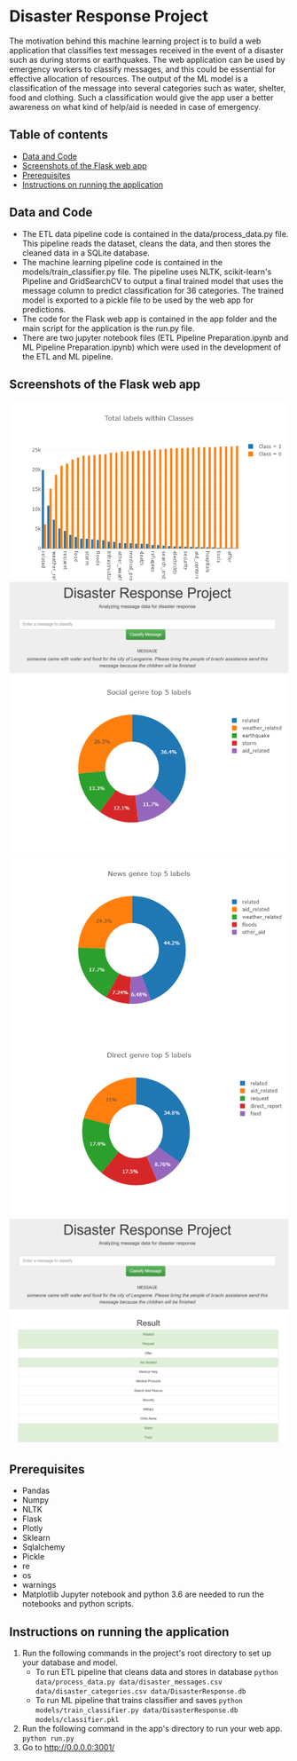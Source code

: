 # Disaster Response Project
> 
The motivation behind this machine learning project is to build a web application that classifies text messages received in the event of a disaster such as during storms or earthquakes. The web application can be used by emergency workers to classify messages, and this could be essential for effective allocation of resources. The output of the ML model is a classification of the message into several categories such as water, shelter, food and clothing. Such a classification would give the app user a better awareness on what kind of help/aid is needed in case of emergency.

## Table of contents
* [Data and Code](#data-and-code)
* [Screenshots of the Flask web app](#screenshots-of-the-flask-web-app)
* [Prerequisites](#prerequisites)
* [Instructions on running the application](#instructions-on-running-the-application)

## Data and Code
* The ETL data pipeline code is contained in the data/process_data.py file. This pipeline reads the dataset, cleans the data, and then stores the cleaned data in a SQLite database. 
* The machine learning pipeline code is contained in the models/train_classifier.py file. The pipeline uses NLTK, scikit-learn's Pipeline and GridSearchCV to output a final trained model that uses the message column to predict classification for 36 categories. The trained model is exported to a pickle file to be used by the web app for predictions. 
* The code for the Flask web app is contained in the app folder and the main script for the application is the run.py file. 
* There are two jupyter notebook files (ETL Pipeline Preparation.ipynb and ML Pipeline Preparation.ipynb) which were used in the development of the ETL and ML pipeline.

## Screenshots of the Flask web app
![Total labels within classes](./images/main.png)
![Message form](./images/enter_message.png)
![Social Genre Top 5 lables](./images/social_top.png)
![News Genre Top 5 lables](./images/news_top.png)
![Direct Genre Top 5 lables](./images/direct_top.png)
![Message form](./images/enter_message.png)
![Classification results](./images/class_results.png)

## Prerequisites
* Pandas
* Numpy
* NLTK
* Flask
* Plotly
* Sklearn
* Sqlalchemy
* Pickle
* re
* os
* warnings
* Matplotlib
Jupyter notebook and python 3.6 are needed to run the notebooks and python scripts.

## Instructions on running the application
1. Run the following commands in the project's root directory to set up your database and model.
    - To run ETL pipeline that cleans data and stores in database
        `python data/process_data.py data/disaster_messages.csv data/disaster_categories.csv data/DisasterResponse.db`
    - To run ML pipeline that trains classifier and saves
        `python models/train_classifier.py data/DisasterResponse.db models/classifier.pkl`
2. Run the following command in the app's directory to run your web app.
    `python run.py`
3. Go to http://0.0.0.0:3001/

